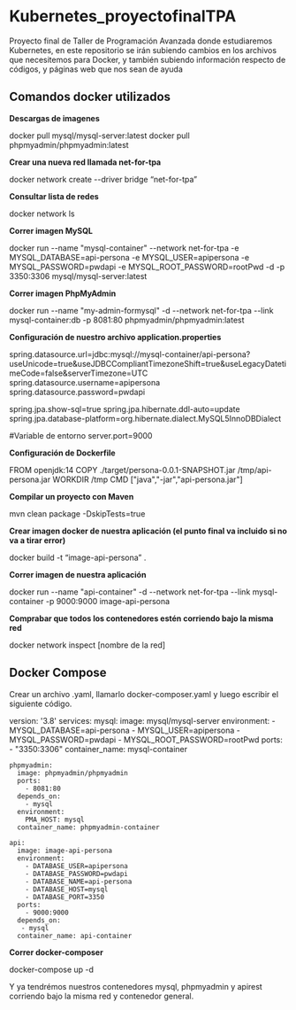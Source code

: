 # Kubernetes_proyectofinalTPA
Proyecto final de Taller de Programación Avanzada donde estudiaremos Kubernetes, en este repositorio se irán subiendo cambios en los archivos que necesitemos para Docker, y también subiendo información respecto de códigos, y páginas web que nos sean de ayuda

## Comandos docker utilizados

**Descargas de imagenes**

docker pull mysql/mysql-server:latest
docker pull phpmyadmin/phpmyadmin:latest

**Crear una nueva red llamada net-for-tpa**

docker network create --driver bridge “net-for-tpa”

**Consultar lista de redes**

docker network ls

**Correr imagen MySQL**

docker run --name "mysql-container" --network net-for-tpa -e MYSQL_DATABASE=api-persona -e MYSQL_USER=apipersona -e MYSQL_PASSWORD=pwdapi  -e MYSQL_ROOT_PASSWORD=rootPwd -d -p 3350:3306 mysql/mysql-server:latest

**Correr imagen PhpMyAdmin**

docker run --name "my-admin-formysql" -d --network net-for-tpa --link mysql-container:db -p 8081:80 phpmyadmin/phpmyadmin:latest

**Configuración de nuestro archivo application.properties**

spring.datasource.url=jdbc:mysql://mysql-container/api-persona?useUnicode=true&useJDBCCompliantTimezoneShift=true&useLegacyDatetimeCode=false&serverTimezone=UTC
spring.datasource.username=apipersona
spring.datasource.password=pwdapi

spring.jpa.show-sql=true spring.jpa.hibernate.ddl-auto=update spring.jpa.database-platform=org.hibernate.dialect.MySQL5InnoDBDialect

#Variable de entorno
server.port=9000


**Configuración de Dockerfile**

FROM openjdk:14
COPY ./target/persona-0.0.1-SNAPSHOT.jar /tmp/api-persona.jar
WORKDIR /tmp
CMD ["java","-jar","api-persona.jar"]

**Compilar un proyecto con Maven**

mvn clean package -DskipTests=true

**Crear imagen docker de nuestra aplicación (el punto final va incluido si no va a tirar error)**

docker build -t “image-api-persona” .

**Correr imagen de nuestra aplicación**

docker run --name "api-container" -d --network net-for-tpa --link mysql-container -p 9000:9000 image-api-persona

**Comprabar que todos los contenedores estén corriendo bajo la misma red**

docker network inspect [nombre de la red]


## Docker Compose

Crear un archivo .yaml, llamarlo docker-composer.yaml y luego escribir el siguiente código.

version: '3.8'
services:
    mysql:
      image: mysql/mysql-server
      environment:
        - MYSQL_DATABASE=api-persona
        - MYSQL_USER=apipersona
        - MYSQL_PASSWORD=pwdapi
        - MYSQL_ROOT_PASSWORD=rootPwd
      ports:
        - "3350:3306"
      container_name: mysql-container

    phpmyadmin:
      image: phpmyadmin/phpmyadmin
      ports:
        - 8081:80
      depends_on:
        - mysql
      environment:
        PMA_HOST: mysql
      container_name: phpmyadmin-container

    api:
      image: image-api-persona
      environment:
        - DATABASE_USER=apipersona
        - DATABASE_PASSWORD=pwdapi
        - DATABASE_NAME=api-persona
        - DATABASE_HOST=mysql
        - DATABASE_PORT=3350
      ports:
        - 9000:9000
      depends_on:
       - mysql
      container_name: api-container


**Correr docker-composer**

docker-compose up -d

Y ya tendrémos nuestros contenedores mysql, phpmyadmin y apirest corriendo bajo la misma red y contenedor general.

